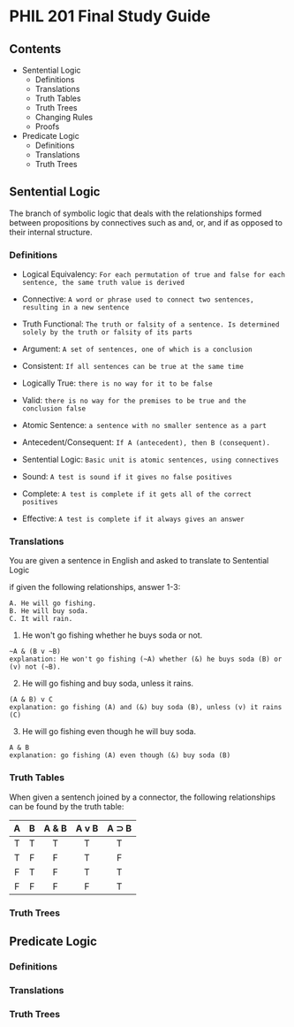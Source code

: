 # PHIL 201 Final Study Guide

## Contents
* Sentential Logic
    * Definitions
    * Translations
    * Truth Tables
    * Truth Trees
    * Changing Rules
    * Proofs
* Predicate Logic
    * Definitions
    * Translations
    * Truth Trees

## Sentential Logic
The branch of symbolic logic that deals with the relationships formed between propositions by connectives such as and, or, and if as opposed to their internal structure.

### Definitions
* Logical Equivalency: 
`For each permutation of true and false for each sentence, the same truth value is derived`

* Connective:
`A word or phrase used to connect two sentences, resulting in a new sentence`

* Truth Functional:
`The truth or falsity of a sentence. Is determined solely by the truth or falsity of its parts`

* Argument:
`A set of sentences, one of which is a conclusion`

* Consistent:
`If all sentences can be true at the same time`

* Logically True:
`there is no way for it to be false`

* Valid:
`there is no way for the premises to be true and the conclusion false`

* Atomic Sentence:
`a sentence with no smaller sentence as a part`

* Antecedent/Consequent:
`If A (antecedent), then B (consequent).`

* Sentential Logic:
`Basic unit is atomic sentences, using connectives`

* Sound:
`A test is sound if it gives no false positives`

* Complete:
`A test is complete if it gets all of the correct positives`

* Effective:
`A test is complete if it always gives an answer`



### Translations
You are given a sentence in English and asked to translate to Sentential Logic

if given the following relationships, answer 1-3:
```
A. He will go fishing.
B. He will buy soda.
C. It will rain. 
```

1. He won't go fishing whether he buys soda or not.
```
~A & (B v ~B)
explanation: He won't go fishing (~A) whether (&) he buys soda (B) or (v) not (~B).
```
2. He will go fishing and buy soda, unless it rains.
```
(A & B) v C
explanation: go fishing (A) and (&) buy soda (B), unless (v) it rains (C)
```
3. He will go fishing even though he will buy soda.
```
A & B
explanation: go fishing (A) even though (&) buy soda (B)
```

### Truth Tables
When given a sentench joined by a connector, the following relationships can be found by the truth table:

| A  | B  |A & B|A v B|A ⊃ B|
|:--:|:--:|:--: |:--: |:--: |
| T  | T  | T   | T   | T   |
| T  | F  | F   | T   | F   |
| F  | T  | F   | T   | T   |
| F  | F  | F   | F   | T   |


### Truth Trees

## Predicate Logic

### Definitions

### Translations

### Truth Trees